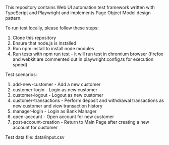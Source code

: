 This repository contains Web UI automation test framework written with TypeScript and Playwright and implements Page Object Model design pattern.

To run test locally, please follow these steps:

1. Clone this repository
2. Ensure that node.js is installed
3. Run npm install to install node modules
4. Run tests with npm run test - it will run test in chromium browser (firefox and webkit are commented out in playwright.config.ts for execution speed)

Test scenarios:

1. add-new-customer - Add a new customer
2. customer-login - Login as new customer
3. customer-logout - Logout as new customer
4. customer-transactions - Perform deposit and withdrawal transactions as new customer and view transaction history
5. manager-login - Login as Bank Manager
6. open-account - Open account for new customer
7. post-account-creation - Return to Main Page after creating a new account for customer

Test data file:
data/input.csv
